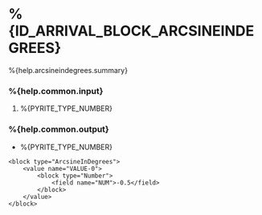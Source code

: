 # %{ID_ARRIVAL_BLOCK_ARCSINEINDEGREES}

%{help.arcsineindegrees.summary}

### %{help.common.input}

1. %{PYRITE_TYPE_NUMBER}

### %{help.common.output}

-   %{PYRITE_TYPE_NUMBER}

```
<block type="ArcsineInDegrees">
    <value name="VALUE-0">
        <block type="Number">
            <field name="NUM">-0.5</field>
        </block>
    </value>
</block>
```